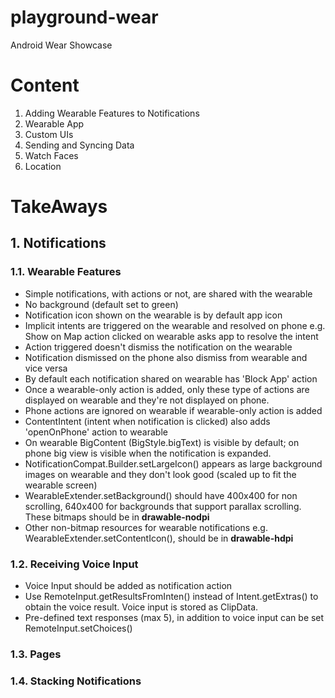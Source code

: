 # playground-wear
Android Wear Showcase

# Content

1. Adding Wearable Features to Notifications
2. Wearable App
3. Custom UIs
4. Sending and Syncing Data
5. Watch Faces
6. Location


# TakeAways

## 1. Notifications
### 1.1. Wearable Features
* Simple notifications, with actions or not, are shared with the wearable
* No background (default set to green)
* Notification icon shown on the wearable is by default app icon
* Implicit intents are triggered on the wearable and resolved on phone e.g. Show on Map action clicked on wearable asks app to resolve the intent
* Action triggered doesn't dismiss the notification on the wearable
* Notification dismissed on the phone also dismiss from wearable and vice versa
* By default each notification shared on wearable has 'Block App' action
* Once a wearable-only action is added, only these type of actions are displayed on wearable and they're not displayed on phone. 
* Phone actions are ignored on wearable if wearable-only action is added
* ContentIntent (intent when notification is clicked) also adds  'openOnPhone' action to wearable
* On wearable BigContent (BigStyle.bigText) is visible by default; on phone big view is visible when the notification is expanded.
* NotificationCompat.Builder.setLargeIcon() appears as large background images on wearable and they don't look good (scaled up to fit the wearable screen)
* WearableExtender.setBackground() should have 400x400 for non scrolling, 640x400 for backgrounds that support parallax scrolling. These bitmaps should be in **drawable-nodpi**
* Other non-bitmap resources for wearable notifications e.g. WearableExtender.setContentIcon(), should be in **drawable-hdpi**

### 1.2. Receiving Voice Input
* Voice Input should be added as notification action
* Use RemoteInput.getResultsFromInten() instead of Intent.getExtras() to obtain the voice result. Voice input is stored as ClipData.
* Pre-defined text responses (max 5), in addition to voice input can be set RemoteInput.setChoices()

### 1.3. Pages

### 1.4. Stacking Notifications
